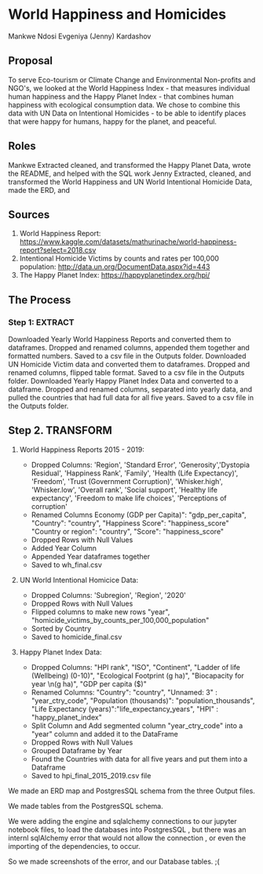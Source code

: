 # World Happiness and Homicides

Mankwe Ndosi 
Evgeniya (Jenny) Kardashov

## Proposal

To serve Eco-tourism or Climate Change and Environmental Non-profits and NGO's, we looked at the World Happiness Index - that measures individual human happiness and the Happy Planet Index - that combines human happiness with ecological consumption data. We chose to combine this data with UN Data on Intentional Homicides - to be able to identify places that were happy for humans, happy for the planet, and peaceful.

## Roles
Mankwe Extracted cleaned, and transformed the Happy Planet Data, wrote the README, and helped with the SQL work
Jenny Extracted, cleaned, and transformed the World Happiness and UN World Intentional Homicide Data, made the ERD, and 


## Sources
1. World Happiness Report: https://www.kaggle.com/datasets/mathurinache/world-happiness-report?select=2018.csv
2. Intentional Homicide Victims by counts and rates per 100,000 population: http://data.un.org/DocumentData.aspx?id=443 
3. The Happy Planet Index: https://happyplanetindex.org/hpi/

## The Process

### Step 1: EXTRACT
Downloaded Yearly World Happiness Reports and converted them to dataframes. Dropped and renamed columns, appended them together and formatted numbers. Saved to a csv file in the Outputs folder.
Downloaded UN Homicide Victim data and converted them to dataframes.  Dropped and renamed columns, flipped table format. Saved to a csv file in the Outputs folder.
Downloaded Yearly Happy Planet Index Data and converted to a dataframe. Dropped and renamed columns, separated into yearly data, and pulled the countries that had full data for all five years. Saved to a csv file in the Outputs folder.

## Step 2. TRANSFORM
1.  World Happiness Reports 2015 - 2019:
  
    - Dropped Columns: 'Region', 'Standard Error', 'Generosity','Dystopia Residual', 'Happiness Rank', 'Family', 'Health (Life Expectancy)', 'Freedom',      'Trust (Government Corruption)', 'Whisker.high', 'Whisker.low', 'Overall rank', 'Social support', 'Healthy life expectancy', 'Freedom to make life choices', 'Perceptions of corruption'
    - Renamed Columns
  Economy (GDP per Capita)": "gdp_per_capita", 
  "Country": "country",
  "Happiness Score": "happiness_score"
 "Country or region": "country", 
 "Score": "happiness_score"
    - Dropped Rows with Null Values
    - Added Year Column
    - Appended Year dataframes together  
    - Saved to wh_final.csv
  
2. UN World Intentional Homicice Data:
    - Dropped Columns: 'Subregion', 'Region', '2020'
    - Dropped Rows with Null Values
    - Flipped columns to make new rows "year", "homicide_victims_by_counts_per_100,000_population"
    - Sorted by Country
    - Saved to homicide_final.csv
  
3. Happy Planet Index Data:
     - Dropped Columns: "HPI rank", "ISO", "Continent", "Ladder of life (Wellbeing) (0-10)", "Ecological Footprint (g ha)", "Biocapacity for year \n(g ha)", "GDP per capita ($)"
    - Renamed Columns: "Country": "country", "Unnamed: 3" : "year_ctry_code", "Population (thousands)": "population_thousands", "Life Expectancy (years)":"life_expectancy_years", "HPI" : "happy_planet_index"
    - Split Column and Add segmented column
"year_ctry_code" into a "year" column and added it to the DataFrame
    - Dropped Rows with Null Values
    - Grouped Dataframe by Year 
    - Found the Countries with data for all five years and put them into a Dataframe
    - Saved to hpi_final_2015_2019.csv file


We made an ERD map and PostgresSQL schema from the three Output files.

We made tables from the PostgresSQL schema.

We were adding the engine and sqlalchemy connections to our jupyter notebook files, to load the databases into PostgresSQL , but there was an internl sqlAlchemy error that would not allow the connection , or even the importing of the dependencies, to occur. 

So we made screenshots of the error, and our Database tables. ;(
